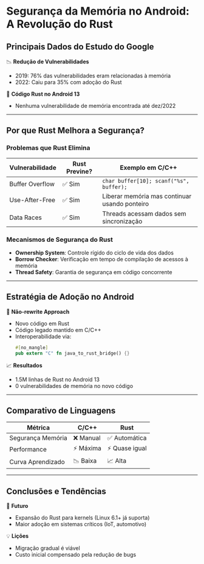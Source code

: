 # Segurança da Memória no Android: A Revolução do Rust

## Principais Dados do Estudo do Google

📉 **Redução de Vulnerabilidades**

- 2019: 76% das vulnerabilidades eram relacionadas à memória
- 2022: Caiu para 35% com adoção do Rust

🚀 **Código Rust no Android 13**

- Nenhuma vulnerabilidade de memória encontrada até dez/2022

---

## Por que Rust Melhora a Segurança?

### Problemas que Rust Elimina

| Vulnerabilidade | Rust Previne? | Exemplo em C/C++                              |
| --------------- | ------------- | --------------------------------------------- |
| Buffer Overflow | ✅ Sim        | `char buffer[10]; scanf("%s", buffer);`       |
| Use-After-Free  | ✅ Sim        | Liberar memória mas continuar usando ponteiro |
| Data Races      | ✅ Sim        | Threads acessam dados sem sincronização       |

### Mecanismos de Segurança do Rust

- **Ownership System**: Controle rígido do ciclo de vida dos dados
- **Borrow Checker**: Verificação em tempo de compilação de acessos à memória
- **Thread Safety**: Garantia de segurança em código concorrente

---

## Estratégia de Adoção no Android

🔄 **Não-rewrite Approach**

- Novo código em Rust
- Código legado mantido em C/C++
- Interoperabilidade via:
  ```rust
  #[no_mangle]
  pub extern "C" fn java_to_rust_bridge() {}
  ```

📈 **Resultados**

- 1.5M linhas de Rust no Android 13
- 0 vulnerabilidades de memória no novo código

---

## Comparativo de Linguagens

| Métrica           | C/C++     | Rust           |
| ----------------- | --------- | -------------- |
| Segurança Memória | ❌ Manual | ✅ Automática  |
| Performance       | ⚡ Máxima | ⚡ Quase igual |
| Curva Aprendizado | 📉 Baixa  | 📈 Alta        |

---

## Conclusões e Tendências

🔮 **Futuro**

- Expansão do Rust para kernels (Linux 6.1+ já suporta)
- Maior adoção em sistemas críticos (IoT, automotivo)

💡 **Lições**

- Migração gradual é viável
- Custo inicial compensado pela redução de bugs
